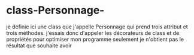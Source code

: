 # class-Personnage-
je définie ici une class que j'appelle Personnage qui prend trois attribut et trois méthodes. j'essais donc d'appeler les décorateurs de class et de propriétés pour optimiser mon programme seulement je n'obtient pas le résultat que souhaite avoir 
